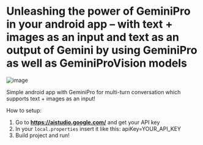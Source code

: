 # Unleashing the power of GeminiPro in your android app – with text + images as an input and text as an output of Gemini by using GeminiPro as well as GeminiProVision models
![image](https://github.com/terminator712/Gemini-Multi-turn-Chat/assets/83265437/11d97edb-1ac3-47c6-8058-5e5cab21c506)

Simple android app with GeminiPro for multi-turn conversation which supports text + images as an input! 

How to setup: 
1. Go to **https://aistudio.google.com/** and get your API key
2. In your `local.properties` insert it like this: apiKey=YOUR_API_KEY
3. Build project and run!
    

